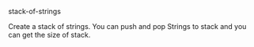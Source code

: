stack-of-strings

Create a stack of strings.
You can push and pop Strings to stack and you can get the size of stack.